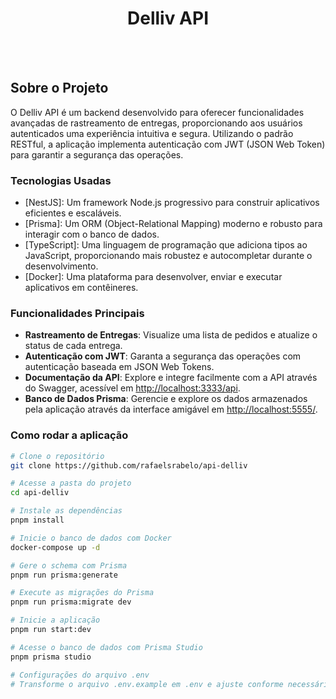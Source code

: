<h1 style="text-align: center; font-weight: bold;">Delliv API</h1>
<br>
<br>

## Sobre o Projeto

O Delliv API é um backend desenvolvido para oferecer funcionalidades avançadas de rastreamento de entregas, proporcionando aos usuários autenticados uma experiência intuitiva e segura. Utilizando o padrão RESTful, a aplicação implementa autenticação com JWT (JSON Web Token) para garantir a segurança das operações.

### Tecnologias Usadas

- [NestJS]: Um framework Node.js progressivo para construir aplicativos eficientes e escaláveis.
- [Prisma]: Um ORM (Object-Relational Mapping) moderno e robusto para interagir com o banco de dados.
- [TypeScript]: Uma linguagem de programação que adiciona tipos ao JavaScript, proporcionando mais robustez e autocompletar durante o desenvolvimento.
- [Docker]: Uma plataforma para desenvolver, enviar e executar aplicativos em contêineres.

### Funcionalidades Principais

- **Rastreamento de Entregas**: Visualize uma lista de pedidos e atualize o status de cada entrega.
- **Autenticação com JWT**: Garanta a segurança das operações com autenticação baseada em JSON Web Tokens.
- **Documentação da API**: Explore e integre facilmente com a API através do Swagger, acessível em [http://localhost:3333/api](http://localhost:3333/api).
- **Banco de Dados Prisma**: Gerencie e explore os dados armazenados pela aplicação através da interface amigável em [http://localhost:5555/](http://localhost:5555/).

### Como rodar a aplicação

```bash
# Clone o repositório
git clone https://github.com/rafaelsrabelo/api-delliv

# Acesse a pasta do projeto
cd api-delliv

# Instale as dependências
pnpm install

# Inicie o banco de dados com Docker
docker-compose up -d

# Gere o schema com Prisma
pnpm run prisma:generate

# Execute as migrações do Prisma
pnpm run prisma:migrate dev

# Inicie a aplicação
pnpm run start:dev

# Acesse o banco de dados com Prisma Studio
pnpm prisma studio

# Configurações do arquivo .env
# Transforme o arquivo .env.example em .env e ajuste conforme necessário